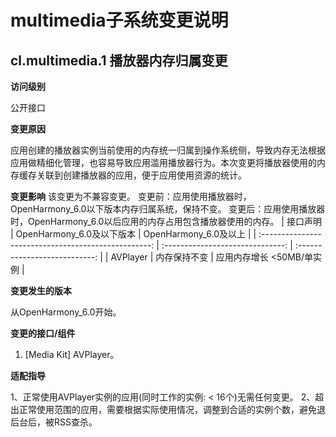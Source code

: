 # multimedia子系统变更说明

## cl.multimedia.1 	播放器内存归属变更

**访问级别**

公开接口

**变更原因**

应用创建的播放器实例当前使用的内存统一归属到操作系统侧，导致内存无法根据应用做精细化管理，也容易导致应用滥用播放器行为。本次变更将播放器使用的内存缓存关联到创建播放器的应用，便于应用使用资源的统计。

**变更影响**
该变更为不兼容变更。
变更前：应用使用播放器时，OpenHarmony_6.0以下版本内存归属系统，保持不变。
变更后：应用使用播放器时，OpenHarmony_6.0以后应用的内存占用包含播放器使用的内存。
|                       接口声明                        |           OpenHarmony_6.0及以下版本            |           OpenHarmony_6.0及以上         |
| :--------------------------------------------------: | :------------------------------: | :---------------------------: |
| AVPlayer                                             |        内存保持不变        |     应用内存增长 <50MB/单实例     |


**变更发生的版本**

从OpenHarmony_6.0开始。

**变更的接口/组件**

1. [Media Kit] AVPlayer。


**适配指导**

1、正常使用AVPlayer实例的应用(同时工作的实例: < 16个)无需任何变更。
2、超出正常使用范围的应用，需要根据实际使用情况，调整到合适的实例个数，避免退后台后，被RSS查杀。